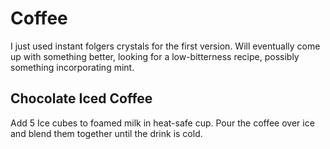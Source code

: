 Coffee
======

I just used instant folgers crystals for the first version. Will eventually come
up with something better, looking for a low-bitterness recipe, possibly
something incorporating mint.

Chocolate Iced Coffee
---------------------

Add 5 Ice cubes to foamed milk in heat-safe cup. Pour the coffee over ice and
blend them together until the drink is cold.

